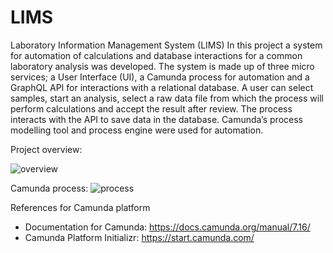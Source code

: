 # LIMS
Laboratory Information Management System (LIMS)
In this project a system for automation of calculations and database interactions for a common laboratory analysis was developed. The system is made up of three micro services; a User Interface (UI), a Camunda process for automation and a GraphQL API for interactions with a relational database. A user can select samples, start an analysis, select a raw data file from which the process will perform calculations and accept the result after review. The process interacts with the API to save data in the database. Camunda’s process modelling tool and process engine were used for automation. 

Project overview:

![overview](https://user-images.githubusercontent.com/71063958/192153984-8bd0a38d-3675-4eab-a72c-bd713303c943.JPG)

Camunda process:
![process](https://user-images.githubusercontent.com/71063958/192155013-8dd33490-3a36-48df-ae1f-a836437dffb7.png)


References for Camunda platform
- Documentation for Camunda:    https://docs.camunda.org/manual/7.16/
- Camunda Platform Initializr:  https://start.camunda.com/
